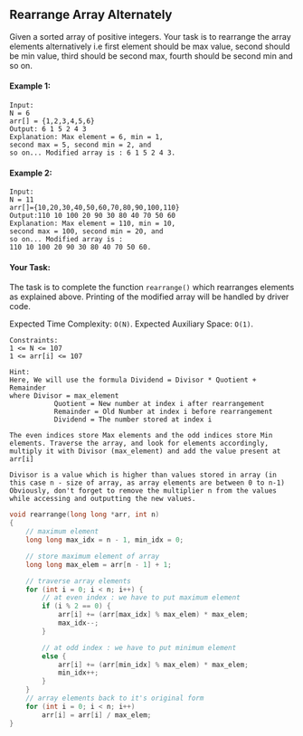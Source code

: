 ## Rearrange Array Alternately

Given a sorted array of positive integers. Your task is to rearrange the array elements alternatively i.e first element should be max value, second should be min value, third should be second max, fourth should be second min and so on.

#### Example 1:

```
Input:
N = 6
arr[] = {1,2,3,4,5,6}
Output: 6 1 5 2 4 3
Explanation: Max element = 6, min = 1,
second max = 5, second min = 2, and
so on... Modified array is : 6 1 5 2 4 3.
```

#### Example 2:

```
Input:
N = 11
arr[]={10,20,30,40,50,60,70,80,90,100,110}
Output:110 10 100 20 90 30 80 40 70 50 60
Explanation: Max element = 110, min = 10,
second max = 100, second min = 20, and
so on... Modified array is :
110 10 100 20 90 30 80 40 70 50 60.
```

#### Your Task:

The task is to complete the function `rearrange()` which rearranges elements as explained above. Printing of the modified array will be handled by driver code.

Expected Time Complexity: `O(N)`.
Expected Auxiliary Space: `O(1)`.

```
Constraints:
1 <= N <= 107
1 <= arr[i] <= 107
```

```
Hint:
Here, We will use the formula Dividend = Divisor * Quotient + Remainder
where Divisor = max_element
           Quotient = New number at index i after rearrangement
           Remainder = Old Number at index i before rearrangement
           Dividend = The number stored at index i

The even indices store Max elements and the odd indices store Min elements. Traverse the array, and look for elements accordingly, multiply it with Divisor (max_element) and add the value present at arr[i]

Divisor is a value which is higher than values stored in array (in this case n - size of array, as array elements are between 0 to n-1)
Obviously, don't forget to remove the multiplier n from the values while accessing and outputting the new values.
```

```c++
void rearrange(long long *arr, int n)
{
    // maximum element
    long long max_idx = n - 1, min_idx = 0;

    // store maximum element of array
    long long max_elem = arr[n - 1] + 1;

    // traverse array elements
    for (int i = 0; i < n; i++) {
        // at even index : we have to put maximum element
        if (i % 2 == 0) {
            arr[i] += (arr[max_idx] % max_elem) * max_elem;
            max_idx--;
        }

        // at odd index : we have to put minimum element
        else {
            arr[i] += (arr[min_idx] % max_elem) * max_elem;
            min_idx++;
        }
    }
    // array elements back to it's original form
    for (int i = 0; i < n; i++)
        arr[i] = arr[i] / max_elem;
}
```
